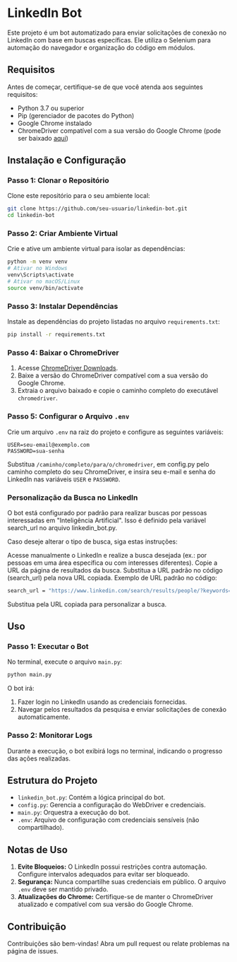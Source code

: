 # LinkedIn Bot

Este projeto é um bot automatizado para enviar solicitações de conexão no LinkedIn com base em buscas específicas. Ele utiliza o Selenium para automação do navegador e organização do código em módulos.

## Requisitos

Antes de começar, certifique-se de que você atenda aos seguintes requisitos:

- Python 3.7 ou superior
- Pip (gerenciador de pacotes do Python)
- Google Chrome instalado
- ChromeDriver compatível com a sua versão do Google Chrome (pode ser baixado [aqui](https://developer.chrome.com/docs/chromedriver/downloads?hl=pt-br))

## Instalação e Configuração

### Passo 1: Clonar o Repositório

Clone este repositório para o seu ambiente local:

```bash
git clone https://github.com/seu-usuario/linkedin-bot.git
cd linkedin-bot
```

### Passo 2: Criar Ambiente Virtual

Crie e ative um ambiente virtual para isolar as dependências:

```bash
python -m venv venv
# Ativar no Windows
venv\Scripts\activate
# Ativar no macOS/Linux
source venv/bin/activate
```

### Passo 3: Instalar Dependências

Instale as dependências do projeto listadas no arquivo `requirements.txt`:

```bash
pip install -r requirements.txt
```

### Passo 4: Baixar o ChromeDriver

1. Acesse [ChromeDriver Downloads](https://developer.chrome.com/docs/chromedriver/downloads?hl=pt-br).
2. Baixe a versão do ChromeDriver compatível com a sua versão do Google Chrome.
3. Extraia o arquivo baixado e copie o caminho completo do executável `chromedriver`.

### Passo 5: Configurar o Arquivo `.env`

Crie um arquivo `.env` na raiz do projeto e configure as seguintes variáveis:

```env
USER=seu-email@exemplo.com
PASSWORD=sua-senha
```

Substitua `/caminho/completo/para/o/chromedriver`, em config.py pelo caminho completo do seu ChromeDriver, e insira seu e-mail e senha do LinkedIn nas variáveis `USER` e `PASSWORD`.

### Personalização da Busca no LinkedIn
O bot está configurado por padrão para realizar buscas por pessoas interessadas em "Inteligência Artificial". Isso é definido pela variável search_url no arquivo linkedin_bot.py.

Caso deseje alterar o tipo de busca, siga estas instruções:

Acesse manualmente o LinkedIn e realize a busca desejada (ex.: por pessoas em uma área específica ou com interesses diferentes).
Copie a URL da página de resultados da busca.
Substitua a URL padrão no código (search_url) pela nova URL copiada.
Exemplo de URL padrão no código:

```bash
search_url = "https://www.linkedin.com/search/results/people/?keywords=intelig%C3%AAncia%20artificial&origin=SWITCH_SEARCH_VERTICAL&sid=Qvr"
```
Substitua pela URL copiada para personalizar a busca.

## Uso

### Passo 1: Executar o Bot

No terminal, execute o arquivo `main.py`:

```bash
python main.py
```

O bot irá:

1. Fazer login no LinkedIn usando as credenciais fornecidas.
2. Navegar pelos resultados da pesquisa e enviar solicitações de conexão automaticamente.

### Passo 2: Monitorar Logs

Durante a execução, o bot exibirá logs no terminal, indicando o progresso das ações realizadas.

## Estrutura do Projeto

- `linkedin_bot.py`: Contém a lógica principal do bot.
- `config.py`: Gerencia a configuração do WebDriver e credenciais.
- `main.py`: Orquestra a execução do bot.
- `.env`: Arquivo de configuração com credenciais sensíveis (não compartilhado).

## Notas de Uso

1. **Evite Bloqueios:** O LinkedIn possui restrições contra automação. Configure intervalos adequados para evitar ser bloqueado.
2. **Segurança:** Nunca compartilhe suas credenciais em público. O arquivo `.env` deve ser mantido privado.
3. **Atualizações do Chrome:** Certifique-se de manter o ChromeDriver atualizado e compatível com sua versão do Google Chrome.

## Contribuição

Contribuições são bem-vindas! Abra um pull request ou relate problemas na página de issues.


